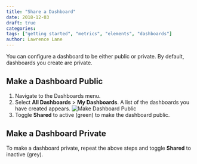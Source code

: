 ```yaml
---
title: "Share a Dashboard"
date: 2018-12-03
draft: true
categories:
tags: ["getting started", "metrics", "elements", "dashboards"]
author: Lawrence Lane
---
```


You can configure a dashboard to be either public or private. By default, dashboards you create are private.

## Make a Dashboard Public
1. Navigate to the Dashboards menu.
2. Select **All Dashboards** > **My Dashboards**. A list of the dashboards you have created appears.
![Make Dashboard Public](/images/share-dashboard/make-dashboard-public.png)
3. Toggle **Shared** to active (green) to make the dashboard public.

## Make a Dashboard Private
To make a dashboard private, repeat the above steps and toggle **Shared** to inactive (grey).
